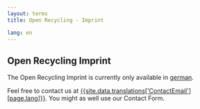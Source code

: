 ```yaml
---
layout: terms
title: Open Recycling - Imprint

lang: en
---
```


## Open Recycling Imprint

The Open Recycling Imprint is currently only available in [german](/de/imprint.html).

Feel free to contact us at [{{site.data.translations['ContactEmail'][page.lang]}}](mailto:{{site.data.translations['ContactEmail'][page.lang]}}). You might as well use our Contact Form.